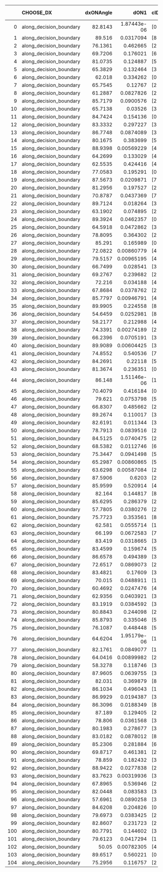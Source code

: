 |     | CHOOSE_DX               |   dxONAngle |        dON1 | cIDON1   |   dON_patch_1 |   nTON |         dON |   dxOFFAngle |       dOFF1 | cIDOFF1   |   dOFF_patch_1 |   nTOFF |        dOFF | SUCCESS   |   nExp |   dual_point_id |   subpoint_time_seconds |   total_execution_time |        logp |         dOFF/dON | Vote dOFF>dON   |
|----:|:------------------------|------------:|------------:|:---------|--------------:|-------:|------------:|-------------:|------------:|:----------|---------------:|--------:|------------:|:----------|-------:|----------------:|------------------------:|-----------------------:|------------:|-----------------:|:----------------|
|   0 | along_decision_boundary |     82.8143 | 1.87443e-06 | [0 9]    |   1.87443e-06 |      1 | 1.87443e-06 |      85.4578 | 0.000132455 | [1 9]     |    0.000132455 |       1 | 0.000132455 | True      |      1 |               6 |                0.980203 |                7.98159 |  0          |     70.6643      | True            |
|   1 | along_decision_boundary |     89.516  | 0.0317094   | [8 9]    |   0.0317094   |      1 | 0.0317094   |      87.0585 | 0.0239693   | [8 9]     |    0.0239693   |       1 | 0.0239693   | False     |      2 |               7 |                1.31562  |                9.30218 | -0.5        |      0.755907    | False           |
|   2 | along_decision_boundary |     76.1361 | 0.462665    | [2 7]    |   0.462665    |      1 | 0.462665    |      58.678  | 0.108121    | [2 7]     |    0.108121    |       1 | 0.108121    | False     |      3 |              10 |                4.26726  |               13.6647  | -0          |      0.233691    | False           |
|   3 | along_decision_boundary |     69.7206 | 0.176021    | [6 7]    |   0.176021    |      1 | 0.176021    |      62.6481 | 0.0145921   | [6 7]     |    0.0145921   |       1 | 0.0145921   | False     |      4 |              14 |                1.84626  |               15.6435  | -0.166667   |      0.0828996   | False           |
|   4 | along_decision_boundary |     81.0735 | 0.124887    | [5 7]    |   0.124887    |      1 | 0.124887    |      76.3211 | 0.0365805   | [5 7]     |    0.0365805   |       1 | 0.0365805   | False     |      5 |              15 |                2.43178  |               18.0833  | -0.5        |      0.292909    | False           |
|   5 | along_decision_boundary |     65.3829 | 0.132464    | [3 7]    |   0.132464    |      1 | 0.132464    |      66.3543 | 0.00906371  | [3 7]     |    0.00906371  |       1 | 0.00906371  | False     |      6 |              16 |                1.91585  |               20.0067  | -0.9        |      0.0684237   | False           |
|   6 | along_decision_boundary |     62.018  | 0.334262    | [0 1]    |   0.334262    |      1 | 0.334262    |      67.2407 | 0.0660383   | [0 1]     |    0.0660383   |       1 | 0.0660383   | False     |      7 |              18 |                2.46523  |               24.7544  | -1.33333    |      0.197564    | False           |
|   7 | along_decision_boundary |     65.7545 | 0.12767     | [2 8]    |   0.12767     |      1 | 0.12767     |      73.8985 | 0.0545196   | [2 8]     |    0.0545196   |       1 | 0.0545196   | False     |      8 |              19 |                2.84598  |               27.6054  | -1.78571    |      0.427035    | False           |
|   8 | along_decision_boundary |     61.2887 | 0.0827826   | [2 8]    |   0.0827826   |      1 | 0.0827826   |      66.5541 | 0.0597897   | [2 8]     |    0.0597897   |       1 | 0.0597897   | False     |      9 |              20 |                2.09947  |               29.7129  | -2.25       |      0.72225     | False           |
|   9 | along_decision_boundary |     85.7179 | 0.0900576   | [2 8]    |   0.0900576   |      1 | 0.0900576   |      89.9857 | 0.165637    | [2 8]     |    0.165637    |       1 | 0.165637    | True      |     10 |              21 |                1.68861  |               31.4085  | -2.72222    |      1.83924     | True            |
|  10 | along_decision_boundary |     65.7138 | 0.03526     | [3 5]    |   0.03526     |      1 | 0.03526     |      82.1883 | 0.249714    | [3 5]     |    0.249714    |       1 | 0.249714    | True      |     11 |              22 |                3.26188  |               34.6783  | -1.8        |      7.08207     | True            |
|  11 | along_decision_boundary |     84.7424 | 0.154136    | [0 7]    |   0.154136    |      1 | 0.154136    |      84.0032 | 0.0170949   | [1 7]     |    0.0170949   |       1 | 0.0170949   | False     |     12 |              25 |                1.83146  |               43.6556  | -1.13636    |      0.110907    | False           |
|  12 | along_decision_boundary |     83.3332 | 0.297227    | [3 5]    |   0.297227    |      1 | 0.297227    |      72.9055 | 0.421951    | [3 5]     |    0.421951    |       1 | 0.421951    | True      |     13 |              31 |                5.98322  |               52.6455  | -1.5        |      1.41963     | True            |
|  13 | along_decision_boundary |     86.7748 | 0.0874089   | [3 9]    |   0.0874089   |      1 | 0.0874089   |      74.3289 | 0.0389986   | [3 9]     |    0.0389986   |       1 | 0.0389986   | False     |     14 |              35 |                2.43172  |               55.2364  | -0.961538   |      0.446162    | False           |
|  14 | along_decision_boundary |     80.1675 | 0.383699    | [5 9]    |   0.383699    |      1 | 0.383699    |      70.9206 | 0.169504    | [5 9]     |    0.169504    |       1 | 0.169504    | False     |     15 |              43 |                5.41423  |               75.2451  | -1.28571    |      0.441762    | False           |
|  15 | along_decision_boundary |     88.9398 | 0.00569229  | [4 9]    |   0.00569229  |      1 | 0.00569229  |      82.3845 | 0.254129    | [4 9]     |    0.254129    |       1 | 0.254129    | True      |     16 |              45 |                2.37833  |               77.6697  | -1.63333    |     44.6444      | True            |
|  16 | along_decision_boundary |     64.2699 | 0.133029    | [4 7]    |   0.133029    |      1 | 0.133029    |      66.3669 | 0.294084    | [4 7]     |    0.294084    |       1 | 0.294084    | True      |     17 |              49 |                2.82207  |               87.6633  | -1.125      |      2.21068     | True            |
|  17 | along_decision_boundary |     62.5535 | 0.424416    | [4 5]    |   0.424416    |      1 | 0.424416    |      66.3398 | 0.138751    | [4 5]     |    0.138751    |       1 | 0.138751    | False     |     18 |              50 |                3.91743  |               91.5888  | -0.735294   |      0.326922    | False           |
|  18 | along_decision_boundary |     77.0583 | 0.195291    | [0 1]    |   0.195291    |      1 | 0.195291    |      73.9844 | 0.825843    | [0 1]     |    0.825843    |       1 | 0.825843    | True      |     19 |              52 |                4.01305  |               99.1932  | -1          |      4.22879     | True            |
|  19 | along_decision_boundary |     87.5673 | 0.0209871   | [7 9]    |   0.0209871   |      1 | 0.0209871   |      86.5391 | 0.25241     | [7 9]     |    0.25241     |       1 | 0.25241     | True      |     20 |              54 |                2.06415  |              101.297   | -0.657895   |     12.0269      | True            |
|  20 | along_decision_boundary |     81.2956 | 0.197527    | [2 6]    |   0.197527    |      1 | 0.197527    |      72.2918 | 0.0889833   | [2 6]     |    0.0889833   |       1 | 0.0889833   | False     |     21 |              61 |                3.12469  |              113.094   | -0.4        |      0.450486    | False           |
|  21 | along_decision_boundary |     70.8787 | 0.0437369   | [7 9]    |   0.0437369   |      1 | 0.0437369   |      64.1001 | 0.157795    | [7 9]     |    0.157795    |       1 | 0.157795    | True      |     22 |              63 |                1.73808  |              114.882   | -0.595238   |      3.60782     | True            |
|  22 | along_decision_boundary |     89.7124 | 0.018264    | [3 7]    |   0.018264    |      1 | 0.018264    |      88.0911 | 0.180167    | [3 7]     |    0.180167    |       1 | 0.180167    | True      |     23 |              64 |                2.47682  |              117.366   | -0.363636   |      9.86459     | True            |
|  23 | along_decision_boundary |     63.1902 | 0.074895    | [2 5]    |   0.074895    |      1 | 0.074895    |      66.6173 | 0.341912    | [2 5]     |    0.341912    |       1 | 0.341912    | True      |     24 |              69 |                4.57087  |              122.135   | -0.195652   |      4.56522     | True            |
|  24 | along_decision_boundary |     89.3924 | 0.0462357   | [0 8]    |   0.0462357   |      1 | 0.0462357   |      80.5561 | 0.0690979   | [1 8]     |    0.0690979   |       1 | 0.0690979   | True      |     25 |              70 |                1.25842  |              123.402   | -0.0833333  |      1.49447     | True            |
|  25 | along_decision_boundary |     64.5918 | 0.0472862   | [3 5]    |   0.0472862   |      1 | 0.0472862   |      73.0803 | 0.237177    | [3 5]     |    0.237177    |       1 | 0.237177    | True      |     26 |              74 |                2.41363  |              129.218   | -0.02       |      5.01578     | True            |
|  26 | along_decision_boundary |     78.8095 | 0.364302    | [2 6]    |   0.364302    |      1 | 0.364302    |      65.8809 | 0.104667    | [2 6]     |    0.104667    |       1 | 0.104667    | False     |     27 |              75 |                2.92911  |              132.155   | -0          |      0.287307    | False           |
|  27 | along_decision_boundary |     85.291  | 0.165989    | [0 5]    |   0.165989    |      1 | 0.165989    |      79.3331 | 0.0868486   | [1 5]     |    0.0868486   |       1 | 0.0868486   | False     |     28 |              80 |                1.3812   |              136.022   | -0.0185185  |      0.523218    | False           |
|  28 | along_decision_boundary |     72.0822 | 0.00860779  | [4 8]    |   0.00860779  |      1 | 0.00860779  |      89.3447 | 0.046552    | [4 8]     |    0.046552    |       1 | 0.046552    | True      |     29 |              81 |                1.17493  |              137.202   | -0.0714286  |      5.40813     | True            |
|  29 | along_decision_boundary |     79.5157 | 0.00965195  | [4 7]    |   0.00965195  |      1 | 0.00965195  |      79.2322 | 0.109462    | [4 7]     |    0.109462    |       1 | 0.109462    | True      |     30 |              82 |                2.12865  |              139.339   | -0.0172414  |     11.3409      | True            |
|  30 | along_decision_boundary |     66.7499 | 0.028541    | [3 6]    |   0.028541    |      1 | 0.028541    |      82.9611 | 0.015622    | [3 6]     |    0.015622    |       1 | 0.015622    | False     |     31 |              90 |                1.35305  |              148.976   | -0          |      0.547352    | False           |
|  31 | along_decision_boundary |     69.2767 | 0.239682    | [2 4]    |   0.239682    |      1 | 0.239682    |      78.6647 | 0.0748507   | [2 4]     |    0.0748507   |       1 | 0.0748507   | False     |     32 |              91 |                2.99737  |              151.982   | -0.016129   |      0.312292    | False           |
|  32 | along_decision_boundary |     72.216  | 0.034188    | [4 6]    |   0.034188    |      1 | 0.034188    |      61.221  | 0.0657443   | [4 6]     |    0.0657443   |       1 | 0.0657443   | True      |     33 |              92 |                1.09491  |              153.082   | -0.0625     |      1.92302     | True            |
|  33 | along_decision_boundary |     67.8684 | 0.0378762   | [2 4]    |   0.0378762   |      1 | 0.0378762   |      73.4305 | 0.0266414   | [2 4]     |    0.0266414   |       1 | 0.0266414   | False     |     34 |              96 |                1.58276  |              161.743   | -0.0151515  |      0.703383    | False           |
|  34 | along_decision_boundary |     85.7797 | 0.00946791  | [4 7]    |   0.00946791  |      1 | 0.00946791  |      83.7118 | 0.0464983   | [4 7]     |    0.0464983   |       1 | 0.0464983   | True      |     35 |             100 |                1.83071  |              175.487   | -0.0588235  |      4.91115     | True            |
|  35 | along_decision_boundary |     89.9905 | 0.224558    | [8 9]    |   0.224558    |      1 | 0.224558    |      78.5763 | 0.0682858   | [8 9]     |    0.0682858   |       1 | 0.0682858   | False     |     36 |             102 |                1.93897  |              179.204   | -0.0142857  |      0.30409     | False           |
|  36 | along_decision_boundary |     54.6459 | 0.0252981   | [8 9]    |   0.0252981   |      1 | 0.0252981   |      65.8947 | 0.00360493  | [8 9]     |    0.00360493  |       1 | 0.00360493  | False     |     37 |             104 |                1.50043  |              183.95    | -0.0555556  |      0.142498    | False           |
|  37 | along_decision_boundary |     58.2177 | 0.212988    | [4 5]    |   0.212988    |      1 | 0.212988    |      74.4266 | 0.233713    | [4 5]     |    0.233713    |       1 | 0.233713    | True      |     38 |             105 |                3.27139  |              187.227   | -0.121622   |      1.0973      | True            |
|  38 | along_decision_boundary |     74.3391 | 0.00274189  | [2 5]    |   0.00274189  |      1 | 0.00274189  |      81.3094 | 0.00365503  | [2 5]     |    0.00365503  |       1 | 0.00365503  | True      |     39 |             106 |                1.26826  |              188.501   | -0.0526316  |      1.33303     | True            |
|  39 | along_decision_boundary |     66.2396 | 0.0705191   | [3 5]    |   0.0705191   |      1 | 0.0705191   |      86.4461 | 0.365828    | [3 5]     |    0.365828    |       1 | 0.365828    | True      |     40 |             107 |                3.86843  |              192.377   | -0.0128205  |      5.18765     | True            |
|  40 | along_decision_boundary |     89.9089 | 0.00604425  | [3 7]    |   0.00604425  |      1 | 0.00604425  |      87.4914 | 0.521523    | [3 7]     |    0.521523    |       1 | 0.521523    | True      |     41 |             113 |                6.44216  |              199.077   | -0          |     86.2842      | True            |
|  41 | along_decision_boundary |     74.8552 | 0.540536    | [7 9]    |   0.540536    |      1 | 0.540536    |      79.7931 | 0.339074    | [7 9]     |    0.339074    |       1 | 0.339074    | False     |     42 |             114 |                4.21376  |              203.297   | -0.0121951  |      0.627292    | False           |
|  42 | along_decision_boundary |     84.2691 | 0.22118     | [5 9]    |   0.22118     |      1 | 0.22118     |      67.9637 | 0.207931    | [5 9]     |    0.207931    |       1 | 0.207931    | False     |     43 |             115 |                2.52795  |              205.832   | -0          |      0.940099    | False           |
|  43 | along_decision_boundary |     81.3674 | 0.236351    | [0 1]    |   0.236351    |      1 | 0.236351    |      70.5747 | 0.252783    | [0 1]     |    0.252783    |       1 | 0.252783    | True      |     44 |             119 |                3.53673  |              212.742   | -0.0116279  |      1.06952     | True            |
|  44 | along_decision_boundary |     86.148  | 1.51146e-06 | [1 9]    |   1.51146e-06 |      1 | 1.51146e-06 |      85.8124 | 0.3912      | [0 9]     |    0.3912      |       1 | 0.3912      | True      |     45 |             121 |                3.47031  |              217.588   | -0          | 258822           | True            |
|  45 | along_decision_boundary |     70.4079 | 0.416184    | [0 1]    |   0.416184    |      1 | 0.416184    |      69.1185 | 0.333253    | [0 1]     |    0.333253    |       1 | 0.333253    | False     |     46 |             122 |                3.68028  |              221.274   | -0.0111111  |      0.800734    | False           |
|  46 | along_decision_boundary |     79.621  | 0.0753798   | [5 7]    |   0.0753798   |      1 | 0.0753798   |      76.1476 | 0.106956    | [5 7]     |    0.106956    |       1 | 0.106956    | True      |     47 |             126 |                1.73289  |              223.145   | -0          |      1.41889     | True            |
|  47 | along_decision_boundary |     66.8307 | 0.485662    | [2 7]    |   0.485662    |      1 | 0.485662    |      66.6401 | 0.153056    | [2 7]     |    0.153056    |       1 | 0.153056    | False     |     48 |             127 |                1.7465   |              224.901   | -0.0106383  |      0.315149    | False           |
|  48 | along_decision_boundary |     89.2674 | 0.110017    | [3 7]    |   0.110017    |      1 | 0.110017    |      81.9596 | 0.203566    | [3 7]     |    0.203566    |       1 | 0.203566    | True      |     49 |             128 |                2.35305  |              227.259   | -0          |      1.85032     | True            |
|  49 | along_decision_boundary |     82.6191 | 0.011344    | [3 7]    |   0.011344    |      1 | 0.011344    |      82.923  | 0.0654903   | [3 7]     |    0.0654903   |       1 | 0.0654903   | True      |     50 |             129 |                1.08691  |              228.354   | -0.0102041  |      5.77313     | True            |
|  50 | along_decision_boundary |     78.7913 | 0.0839516   | [2 6]    |   0.0839516   |      1 | 0.0839516   |      70.228  | 0.506516    | [2 6]     |    0.506516    |       1 | 0.506516    | True      |     51 |             131 |                3.38456  |              235.602   | -0.04       |      6.03343     | True            |
|  51 | along_decision_boundary |     84.5125 | 0.0740475   | [2 6]    |   0.0740475   |      1 | 0.0740475   |      89.9157 | 0.0540589   | [2 6]     |    0.0540589   |       1 | 0.0540589   | False     |     52 |             132 |                1.08778  |              236.696   | -0.0882353  |      0.730057    | False           |
|  52 | along_decision_boundary |     68.5382 | 0.0112746   | [6 7]    |   0.0112746   |      1 | 0.0112746   |      62.1384 | 0.00740682  | [6 7]     |    0.00740682  |       1 | 0.00740682  | False     |     53 |             135 |                0.959032 |              237.764   | -0.0384615  |      0.656947    | False           |
|  53 | along_decision_boundary |     75.3447 | 0.0941498   | [5 6]    |   0.0941498   |      1 | 0.0941498   |      79.7173 | 0.00187912  | [5 6]     |    0.00187912  |       1 | 0.00187912  | False     |     54 |             139 |                1.49653  |              242.23    | -0.00943396 |      0.0199588   | False           |
|  54 | along_decision_boundary |     65.2987 | 0.00860865  | [5 6]    |   0.00860865  |      1 | 0.00860865  |      67.6303 | 0.0833447   | [5 6]     |    0.0833447   |       1 | 0.0833447   | True      |     55 |             140 |                1.6138   |              243.852   | -0          |      9.6815      | True            |
|  55 | along_decision_boundary |     63.6298 | 0.00587084  | [2 7]    |   0.00587084  |      1 | 0.00587084  |      68.0753 | 0.175847    | [2 7]     |    0.175847    |       1 | 0.175847    | True      |     56 |             142 |                1.44935  |              245.361   | -0.00909091 |     29.9527      | True            |
|  56 | along_decision_boundary |     87.5906 | 0.6203      | [2 7]    |   0.6203      |      1 | 0.6203      |      73.5929 | 0.784578    | [2 7]     |    0.784578    |       1 | 0.784578    | True      |     57 |             145 |                5.22407  |              257.472   | -0.0357143  |      1.26484     | True            |
|  57 | along_decision_boundary |     85.9599 | 0.520914    | [4 7]    |   0.520914    |      1 | 0.520914    |      70.5273 | 0.232031    | [4 7]     |    0.232031    |       1 | 0.232031    | False     |     58 |             146 |                4.84762  |              262.326   | -0.0789474  |      0.445431    | False           |
|  58 | along_decision_boundary |     82.164  | 0.144817    | [8 9]    |   0.144817    |      1 | 0.144817    |      84.7603 | 0.0431073   | [8 9]     |    0.0431073   |       1 | 0.0431073   | False     |     59 |             147 |                1.90612  |              264.24    | -0.0344828  |      0.297668    | False           |
|  59 | along_decision_boundary |     85.6295 | 0.286379    | [2 6]    |   0.286379    |      1 | 0.286379    |      72.4345 | 0.121002    | [2 6]     |    0.121002    |       1 | 0.121002    | False     |     60 |             148 |                4.21805  |              268.466   | -0.00847458 |      0.422525    | False           |
|  60 | along_decision_boundary |     57.7805 | 0.0380276   | [2 4]    |   0.0380276   |      1 | 0.0380276   |      56.3798 | 0.141955    | [2 4]     |    0.141955    |       1 | 0.141955    | True      |     61 |             151 |                1.65795  |              273.134   | -0          |      3.73293     | True            |
|  61 | along_decision_boundary |     75.7723 | 0.353561    | [8 9]    |   0.353561    |      1 | 0.353561    |      67.6572 | 0.133281    | [8 9]     |    0.133281    |       1 | 0.133281    | False     |     62 |             153 |                3.22659  |              281.835   | -0.00819672 |      0.376968    | False           |
|  62 | along_decision_boundary |     62.581  | 0.0555714   | [1 9]    |   0.0555714   |      1 | 0.0555714   |      73.8222 | 0.260172    | [0 9]     |    0.260172    |       1 | 0.260172    | True      |     63 |             154 |                3.00928  |              284.852   | -0          |      4.68176     | True            |
|  63 | along_decision_boundary |     66.199  | 0.0672583   | [7 9]    |   0.0672583   |      1 | 0.0672583   |      69.165  | 0.1826      | [7 9]     |    0.1826      |       1 | 0.1826      | True      |     64 |             156 |                1.33844  |              286.23    | -0.00793651 |      2.71491     | True            |
|  64 | along_decision_boundary |     83.419  | 0.0318665   | [3 8]    |   0.0318665   |      1 | 0.0318665   |      82.5015 | 0.112563    | [3 8]     |    0.112563    |       1 | 0.112563    | True      |     65 |             157 |                1.96042  |              288.2     | -0.03125    |      3.53233     | True            |
|  65 | along_decision_boundary |     83.4599 | 0.159674    | [5 6]    |   0.159674    |      1 | 0.159674    |      84.0371 | 0.00157274  | [5 6]     |    0.00157274  |       1 | 0.00157274  | False     |     66 |             158 |                1.05563  |              289.263   | -0.0692308  |      0.00984969  | False           |
|  66 | along_decision_boundary |     86.6578 | 0.494389    | [3 9]    |   0.494389    |      1 | 0.494389    |      76.1478 | 1.28859     | [3 9]     |    1.28859     |       1 | 1.28859     | True      |     67 |             160 |                7.36666  |              296.687   | -0.030303   |      2.60644     | True            |
|  67 | along_decision_boundary |     72.6517 | 0.0869073   | [2 9]    |   0.0869073   |      1 | 0.0869073   |      74.311  | 0.258103    | [2 9]     |    0.258103    |       1 | 0.258103    | True      |     68 |             165 |                4.47772  |              305.565   | -0.0671642  |      2.96986     | True            |
|  68 | along_decision_boundary |     83.4821 | 0.17609     | [3 5]    |   0.17609     |      1 | 0.17609     |      71.1297 | 0.000170861 | [3 5]     |    0.000170861 |       1 | 0.000170861 | False     |     69 |             167 |                2.37185  |              309.787   | -0.117647   |      0.000970302 | False           |
|  69 | along_decision_boundary |     70.015  | 0.0488911   | [1 3]    |   0.0488911   |      1 | 0.0488911   |      75.0067 | 0.151745    | [0 3]     |    0.151745    |       1 | 0.151745    | True      |     70 |             168 |                1.49587  |              311.29    | -0.0652174  |      3.10372     | True            |
|  70 | along_decision_boundary |     60.4692 | 0.0247476   | [4 8]    |   0.0247476   |      1 | 0.0247476   |      74.5871 | 0.163496    | [4 8]     |    0.163496    |       1 | 0.163496    | True      |     71 |             176 |                2.1388   |              319.335   | -0.114286   |      6.60656     | True            |
|  71 | along_decision_boundary |     62.9356 | 0.0403921   | [3 7]    |   0.0403921   |      1 | 0.0403921   |      48.3463 | 0.832802    | [3 7]     |    0.832802    |       1 | 0.832802    | True      |     72 |             177 |                6.86966  |              326.21    | -0.176056   |     20.6179      | True            |
|  72 | along_decision_boundary |     83.1919 | 0.0384592   | [3 7]    |   0.0384592   |      1 | 0.0384592   |      61.5891 | 0.0698531   | [3 7]     |    0.0698531   |       1 | 0.0698531   | True      |     73 |             178 |                1.81939  |              328.04    | -0.25       |      1.81629     | True            |
|  73 | along_decision_boundary |     80.8843 | 0.244098    | [2 7]    |   0.244098    |      1 | 0.244098    |      71.0139 | 0.113055    | [2 7]     |    0.113055    |       1 | 0.113055    | False     |     74 |             179 |                3.45544  |              331.502   | -0.335616   |      0.463155    | False           |
|  74 | along_decision_boundary |     85.8793 | 0.335046    | [5 9]    |   0.335046    |      1 | 0.335046    |      57.9827 | 0.578777    | [5 9]     |    0.578777    |       1 | 0.578777    | True      |     75 |             180 |                3.55247  |              335.063   | -0.243243   |      1.72746     | True            |
|  75 | along_decision_boundary |     76.1087 | 0.448448    | [5 9]    |   0.448448    |      1 | 0.448448    |      50.7585 | 0.70689     | [5 9]     |    0.70689     |       1 | 0.70689     | True      |     76 |             181 |                4.02949  |              339.098   | -0.326667   |      1.5763      | True            |
|  76 | along_decision_boundary |     64.6204 | 1.95179e-06 | [1 8]    |   1.95179e-06 |      1 | 1.95179e-06 |      70.0045 | 0.177177    | [0 8]     |    0.177177    |       1 | 0.177177    | True      |     77 |             182 |                2.13074  |              341.235   | -0.421053   |  90776.4         | True            |
|  77 | along_decision_boundary |     82.1761 | 0.0849077   | [1 8]    |   0.0849077   |      1 | 0.0849077   |      70.3398 | 6.2167e-06  | [1 8]     |    6.2167e-06  |       1 | 6.2167e-06  | False     |     78 |             183 |                1.53594  |              342.78    | -0.525974   |      7.32171e-05 | False           |
|  78 | along_decision_boundary |     64.0416 | 0.00899982  | [2 7]    |   0.00899982  |      1 | 0.00899982  |      66.4134 | 0.262285    | [2 7]     |    0.262285    |       1 | 0.262285    | True      |     79 |             184 |                2.16898  |              344.955   | -0.410256   |     29.1434      | True            |
|  79 | along_decision_boundary |     58.3278 | 0.118746    | [3 5]    |   0.118746    |      1 | 0.118746    |      77.4552 | 0.24191     | [3 5]     |    0.24191     |       1 | 0.24191     | True      |     80 |             186 |                3.26873  |              348.273   | -0.512658   |      2.0372      | True            |
|  80 | along_decision_boundary |     87.9605 | 0.0639755   | [3 4]    |   0.0639755   |      1 | 0.0639755   |      82.3077 | 0.158807    | [3 4]     |    0.158807    |       1 | 0.158807    | True      |     81 |             188 |                3.39222  |              353.862   | -0.625      |      2.48231     | True            |
|  81 | along_decision_boundary |     82.031  | 0.369879    | [8 9]    |   0.369879    |      1 | 0.369879    |      63.1826 | 0.0283805   | [8 9]     |    0.0283805   |       1 | 0.0283805   | False     |     82 |             192 |                3.04125  |              363.637   | -0.746914   |      0.0767292   | False           |
|  82 | along_decision_boundary |     86.1034 | 0.496043    | [1 8]    |   0.496043    |      1 | 0.496043    |      43.4281 | 8.22306e-05 | [0 8]     |    8.22306e-05 |       1 | 8.22306e-05 | False     |     83 |             195 |                6.61063  |              370.345   | -0.609756   |      0.000165773 | False           |
|  83 | along_decision_boundary |     86.9929 | 0.0194387   | [3 6]    |   0.0194387   |      1 | 0.0194387   |      73.9448 | 0.034386    | [3 6]     |    0.034386    |       1 | 0.034386    | True      |     84 |             197 |                1.20419  |              374.717   | -0.487952   |      1.76895     | True            |
|  84 | along_decision_boundary |     86.3096 | 0.0188349   | [8 9]    |   0.0188349   |      1 | 0.0188349   |      85.8323 | 0.495983    | [8 9]     |    0.495983    |       1 | 0.495983    | True      |     85 |             198 |                2.93882  |              377.665   | -0.595238   |     26.3332      | True            |
|  85 | along_decision_boundary |     87.189  | 0.129405    | [2 7]    |   0.129405    |      1 | 0.129405    |      88.9994 | 0.875053    | [2 7]     |    0.875053    |       1 | 0.875053    | True      |     86 |             200 |                4.15193  |              381.885   | -0.711765   |      6.76213     | True            |
|  86 | along_decision_boundary |     78.806  | 0.0361568   | [3 4]    |   0.0361568   |      1 | 0.0361568   |      79.5118 | 0.0165679   | [3 4]     |    0.0165679   |       1 | 0.0165679   | False     |     87 |             201 |                1.45615  |              383.348   | -0.837209   |      0.458223    | False           |
|  87 | along_decision_boundary |     80.1983 | 0.278677    | [3 5]    |   0.278677    |      1 | 0.278677    |      83.3195 | 0.0243247   | [3 5]     |    0.0243247   |       1 | 0.0243247   | False     |     88 |             203 |                2.21626  |              385.614   | -0.695402   |      0.0872863   | False           |
|  88 | along_decision_boundary |     83.0182 | 0.0878012   | [8 9]    |   0.0878012   |      1 | 0.0878012   |      73.6246 | 0.296101    | [8 9]     |    0.296101    |       1 | 0.296101    | True      |     89 |             204 |                3.7019   |              389.321   | -0.568182   |      3.37241     | True            |
|  89 | along_decision_boundary |     85.2306 | 0.281884    | [6 7]    |   0.281884    |      1 | 0.281884    |      72.818  | 0.0191881   | [6 7]     |    0.0191881   |       1 | 0.0191881   | False     |     90 |             205 |                2.85207  |              392.183   | -0.679775   |      0.068071    | False           |
|  90 | along_decision_boundary |     69.8717 | 0.461381    | [2 4]    |   0.461381    |      1 | 0.461381    |      68.0719 | 0.826638    | [2 4]     |    0.826638    |       1 | 0.826638    | True      |     91 |             207 |                8.75997  |              401.009   | -0.555556   |      1.79166     | True            |
|  91 | along_decision_boundary |     78.859  | 0.182432    | [3 9]    |   0.182432    |      1 | 0.182432    |      63.2281 | 0.0288199   | [3 9]     |    0.0288199   |       1 | 0.0288199   | False     |     92 |             212 |                2.1823   |              409.42    | -0.664835   |      0.157976    | False           |
|  92 | along_decision_boundary |     88.9422 | 0.0277838   | [2 9]    |   0.0277838   |      1 | 0.0277838   |      87.7244 | 0.00494741  | [2 9]     |    0.00494741  |       1 | 0.00494741  | False     |     93 |             213 |                1.27705  |              410.702   | -0.543478   |      0.178068    | False           |
|  93 | along_decision_boundary |     83.7623 | 0.00319936  | [3 5]    |   0.00319936  |      1 | 0.00319936  |      89.4691 | 0.405899    | [3 5]     |    0.405899    |       1 | 0.405899    | True      |     94 |             214 |                2.07106  |              412.78    | -0.435484   |    126.869       | True            |
|  94 | along_decision_boundary |     67.8965 | 0.536946    | [2 8]    |   0.536946    |      1 | 0.536946    |      66.3745 | 0.163573    | [2 8]     |    0.163573    |       1 | 0.163573    | False     |     95 |             217 |                3.43915  |              420.637   | -0.531915   |      0.304636    | False           |
|  95 | along_decision_boundary |     82.0448 | 0.083583    | [3 6]    |   0.083583    |      1 | 0.083583    |      81.5922 | 0.956973    | [3 6]     |    0.956973    |       1 | 0.956973    | True      |     96 |             218 |                4.60271  |              425.247   | -0.426316   |     11.4494      | True            |
|  96 | along_decision_boundary |     57.6961 | 0.0890258   | [3 5]    |   0.0890258   |      1 | 0.0890258   |      68.7211 | 0.418774    | [3 5]     |    0.418774    |       1 | 0.418774    | True      |     97 |             219 |                3.38194  |              428.634   | -0.520833   |      4.70396     | True            |
|  97 | along_decision_boundary |     84.6208 | 0.204826    | [0 1]    |   0.204826    |      1 | 0.204826    |      83.7586 | 0.175922    | [0 1]     |    0.175922    |       1 | 0.175922    | False     |     98 |             222 |                2.38362  |              431.097   | -0.623711   |      0.858889    | False           |
|  98 | along_decision_boundary |     79.6973 | 0.0383425   | [2 7]    |   0.0383425   |      1 | 0.0383425   |      83.3069 | 0.101264    | [2 7]     |    0.101264    |       1 | 0.101264    | True      |     99 |             223 |                1.89097  |              432.994   | -0.510204   |      2.64105     | True            |
|  99 | along_decision_boundary |     82.8607 | 0.231723    | [2 7]    |   0.231723    |      1 | 0.231723    |      81.4    | 0.0676017   | [2 7]     |    0.0676017   |       1 | 0.0676017   | False     |    100 |             226 |                4.3797   |              439.818   | -0.611111   |      0.291734    | False           |
| 100 | along_decision_boundary |     80.7791 | 0.144602    | [3 9]    |   0.144602    |      1 | 0.144602    |      82.8877 | 0.00961023  | [3 9]     |    0.00961023  |       1 | 0.00961023  | False     |    101 |             229 |                1.59601  |              448.457   | -0.5        |      0.06646     | False           |
| 101 | along_decision_boundary |     79.6123 | 0.0417294   | [1 2]    |   0.0417294   |      1 | 0.0417294   |      85.4521 | 0.0549976   | [0 2]     |    0.0549976   |       1 | 0.0549976   | True      |    102 |             230 |                1.16737  |              449.631   | -0.40099    |      1.31796     | True            |
| 102 | along_decision_boundary |     50.05   | 0.00782305  | [4 9]    |   0.00782305  |      1 | 0.00782305  |      55.1637 | 0.13775     | [4 9]     |    0.13775     |       1 | 0.13775     | True      |    103 |             231 |                2.37767  |              452.016   | -0.490196   |     17.6082      | True            |
| 103 | along_decision_boundary |     89.6517 | 0.560221    | [0 8]    |   0.560221    |      1 | 0.560221    |      72.0046 | 0.0354082   | [1 8]     |    0.0354082   |       1 | 0.0354082   | False     |    104 |             234 |                3.80855  |              457.925   | -0.587379   |      0.063204    | False           |
| 104 | along_decision_boundary |     75.2956 | 0.116757    | [2 7]    |   0.116757    |      1 | 0.116757    |      77.555  | 0.0384782   | [2 7]     |    0.0384782   |       1 | 0.0384782   | False     |    105 |             235 |                2.01158  |              459.947   | -0.480769   |      0.329559    | False           |